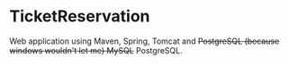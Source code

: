 # TicketReservation

Web application using Maven, Spring, Tomcat and ~~PostgreSQL (because windows wouldn't let me) MySQL~~ PostgreSQL.
